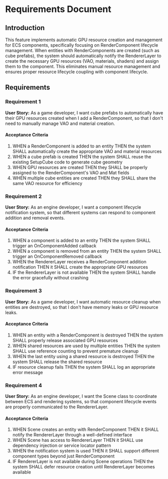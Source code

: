 # Requirements Document

## Introduction

This feature implements automatic GPU resource creation and management for ECS components, specifically focusing on RenderComponent lifecycle management. When entities with RenderComponents are created (such as cube prefabs), the system should automatically notify the RendererLayer to create the necessary GPU resources (VAO, materials, shaders) and assign them to the component. This eliminates manual resource management and ensures proper resource lifecycle coupling with component lifecycle.

## Requirements

### Requirement 1

**User Story:** As a game developer, I want cube prefabs to automatically have their GPU resources created when I add a RenderComponent, so that I don't need to manually manage VAO and material creation.

#### Acceptance Criteria

1. WHEN a RenderComponent is added to an entity THEN the system SHALL automatically create the appropriate VAO and material resources
2. WHEN a cube prefab is created THEN the system SHALL reuse the existing SetupCube code to generate cube geometry
3. WHEN GPU resources are created THEN they SHALL be properly assigned to the RenderComponent's VAO and Mat fields
4. WHEN multiple cube entities are created THEN they SHALL share the same VAO resource for efficiency

### Requirement 2

**User Story:** As an engine developer, I want a component lifecycle notification system, so that different systems can respond to component addition and removal events.

#### Acceptance Criteria

1. WHEN a component is added to an entity THEN the system SHALL trigger an OnComponentAdded callback
2. WHEN a component is removed from an entity THEN the system SHALL trigger an OnComponentRemoved callback
3. WHEN the RendererLayer receives a RenderComponent addition notification THEN it SHALL create the appropriate GPU resources
4. IF the RendererLayer is not available THEN the system SHALL handle the error gracefully without crashing

### Requirement 3

**User Story:** As a game developer, I want automatic resource cleanup when entities are destroyed, so that I don't have memory leaks or GPU resource leaks.

#### Acceptance Criteria

1. WHEN an entity with a RenderComponent is destroyed THEN the system SHALL properly release associated GPU resources
2. WHEN shared resources are used by multiple entities THEN the system SHALL use reference counting to prevent premature cleanup
3. WHEN the last entity using a shared resource is destroyed THEN the system SHALL release the shared resource
4. IF resource cleanup fails THEN the system SHALL log an appropriate error message

### Requirement 4

**User Story:** As an engine developer, I want the Scene class to coordinate between ECS and rendering systems, so that component lifecycle events are properly communicated to the RendererLayer.

#### Acceptance Criteria

1. WHEN Scene creates an entity with RenderComponent THEN it SHALL notify the RendererLayer through a well-defined interface
2. WHEN Scene has access to RendererLayer THEN it SHALL use dependency injection or service locator pattern
3. WHEN the notification system is used THEN it SHALL support different component types beyond just RenderComponent
4. IF RendererLayer is not available during Scene operations THEN the system SHALL defer resource creation until RendererLayer becomes available